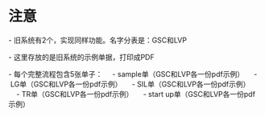 # 注意

- 旧系统有2个，实现同样功能。名字分表是：GSC和LVP

- 这里存放的是旧系统的示例单据，打印成PDF

- 每个完整流程包含5张单子：
    - sample单（GSC和LVP各一份pdf示例）
    - LG单（GSC和LVP各一份pdf示例）
    - SIL单（GSC和LVP各一份pdf示例）
    - TR单（GSC和LVP各一份pdf示例）
    - start up单（GSC和LVP各一份pdf示例）
